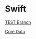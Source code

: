 # Swift

[TEST Branch](https://github.com/RyshchukDmytro/Swift/blob/testBranch/TestFile.md)

[Core Data](https://github.com/RyshchukDmytro/Swift/blob/testBranch/MoreFile.md)
